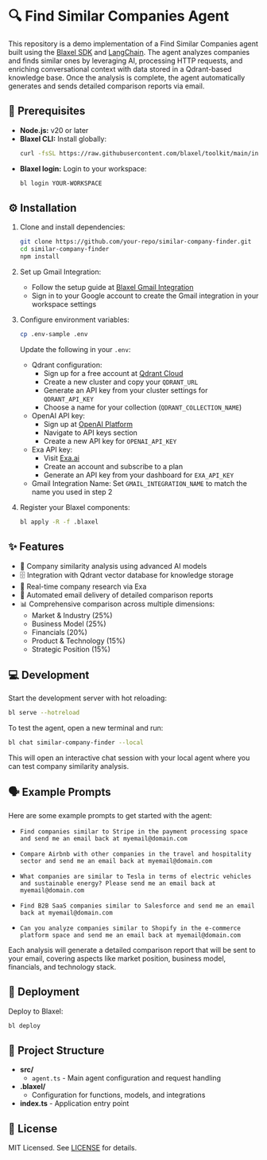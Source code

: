 # 🔍 Find Similar Companies Agent

This repository is a demo implementation of a Find Similar Companies agent built using the [Blaxel SDK](https://blaxel.ai) and [LangChain](https://langchain.com). The agent analyzes companies and finds similar ones by leveraging AI, processing HTTP requests, and enriching conversational context with data stored in a Qdrant-based knowledge base. Once the analysis is complete, the agent automatically generates and sends detailed comparison reports via email.

## 🚀 Prerequisites

- **Node.js:** v20 or later
- **Blaxel CLI:** Install globally:
  ```bash
  curl -fsSL https://raw.githubusercontent.com/blaxel/toolkit/main/install.sh | BINDIR=$HOME/.local/bin sh
  ```
- **Blaxel login:** Login to your workspace:
  ```bash
  bl login YOUR-WORKSPACE
  ```

## ⚙️ Installation

1. Clone and install dependencies:
   ```bash
   git clone https://github.com/your-repo/similar-company-finder.git
   cd similar-company-finder
   npm install
   ```

2. Set up Gmail Integration:
   - Follow the setup guide at [Blaxel Gmail Integration](https://docs.blaxel.ai/Integrations/Gmail)
   - Sign in to your Google account to create the Gmail integration in your workspace settings

3. Configure environment variables:
   ```bash
   cp .env-sample .env
   ```
   Update the following in your `.env`:
   - Qdrant configuration:
     - Sign up for a free account at [Qdrant Cloud](https://cloud.qdrant.io/)
     - Create a new cluster and copy your `QDRANT_URL`
     - Generate an API key from your cluster settings for `QDRANT_API_KEY`
     - Choose a name for your collection (`QDRANT_COLLECTION_NAME`)
   - OpenAI API key:
     - Sign up at [OpenAI Platform](https://platform.openai.com/)
     - Navigate to API keys section
     - Create a new API key for `OPENAI_API_KEY`
   - Exa API key:
     - Visit [Exa.ai](https://exa.ai)
     - Create an account and subscribe to a plan
     - Generate an API key from your dashboard for `EXA_API_KEY`
   - Gmail Integration Name: Set `GMAIL_INTEGRATION_NAME` to match the name you used in step 2

4. Register your Blaxel components:
   ```bash
   bl apply -R -f .blaxel
   ```

## ✨ Features

- 🤖 Company similarity analysis using advanced AI models
- 🗄️ Integration with Qdrant vector database for knowledge storage
- 🔎 Real-time company research via Exa
- 📧 Automated email delivery of detailed comparison reports
- 📊 Comprehensive comparison across multiple dimensions:
  - Market & Industry (25%)
  - Business Model (25%)
  - Financials (20%)
  - Product & Technology (15%)
  - Strategic Position (15%)

## 💻 Development

Start the development server with hot reloading:

```bash
bl serve --hotreload
```

To test the agent, open a new terminal and run:

```bash
bl chat similar-company-finder --local
```

This will open an interactive chat session with your local agent where you can test company similarity analysis.

## 🗣️ Example Prompts

Here are some example prompts to get started with the agent:

- ```
  Find companies similar to Stripe in the payment processing space and send me an email back at myemail@domain.com
  ```

- ```
  Compare Airbnb with other companies in the travel and hospitality sector and send me an email back at myemail@domain.com
  ```

- ```
  What companies are similar to Tesla in terms of electric vehicles and sustainable energy? Please send me an email back at myemail@domain.com
  ```

- ```
  Find B2B SaaS companies similar to Salesforce and send me an email back at myemail@domain.com
  ```

- ```
  Can you analyze companies similar to Shopify in the e-commerce platform space and send me an email back at myemail@domain.com
  ```

Each analysis will generate a detailed comparison report that will be sent to your email, covering aspects like market position, business model, financials, and technology stack.

## 🚀 Deployment

Deploy to Blaxel:

```bash
bl deploy
```

## 📁 Project Structure

- **src/**
  - `agent.ts` - Main agent configuration and request handling
- **.blaxel/**
  - Configuration for functions, models, and integrations
- **index.ts** - Application entry point

## 📄 License

MIT Licensed. See [LICENSE](LICENSE) for details.
